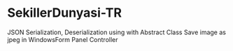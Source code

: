 # SekillerDunyasi-TR
JSON Serialization, Deserialization using with Abstract Class
Save image as jpeg in WindowsForm Panel Controller
